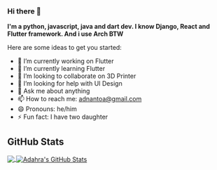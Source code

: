 ### Hi there 👋

**I'm a python, javascript, java and dart dev. I know Django, React and Flutter framework. And i use Arch BTW**

Here are some ideas to get you started:

- 🔭 I’m currently working on Flutter
- 🌱 I’m currently learning Flutter
- 👯 I’m looking to collaborate on 3D Printer
- 🤔 I’m looking for help with UI Design
- 💬 Ask me about anything
- 📫 How to reach me: adnantoa@gmail.com
- 😄 Pronouns: he/him
- ⚡ Fun fact: I have two daughter

## GitHub Stats

<a href="https://github.com/RomjanHossain/RomjanHossain">
  <img align="center" src="https://github-readme-stats.vercel.app/api/top-langs/?username=adahra&hide=html,css&langs_count=10&layout=compact&theme=gotham&show_icons=true&line_height=27" />
</a>


<a href="https://github.com/RomjanHossain/RomjanHossain">
  <img align="center" src="https://github-readme-stats.vercel.app/api?username=adahra&theme=gotham" alt="Adahra's GitHub Stats" />
</a>
